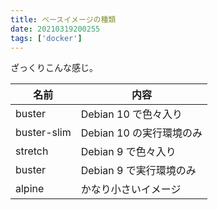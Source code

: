 ```yaml
---
title: ベースイメージの種類
date: 20210319200255
tags: ['docker']
---
```


ざっくりこんな感じ。

|名前|内容|
|-|-|
buster|Debian 10 で色々入り
buster-slim|Debian 10 の実行環境のみ
stretch|Debian 9 で色々入り
buster|Debian 9 で実行環境のみ
alpine|かなり小さいイメージ

